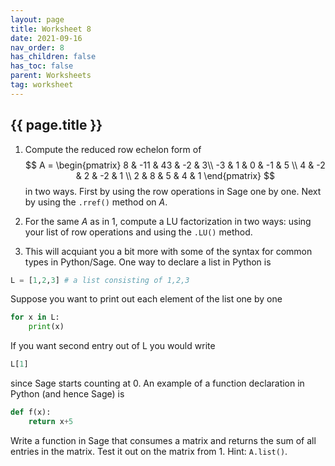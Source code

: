 ```yaml
---
layout: page
title: Worksheet 8
date: 2021-09-16
nav_order: 8
has_children: false
has_toc: false
parent: Worksheets
tag: worksheet
---
```


## {{ page.title }}

1. Compute the reduced row echelon form of 
$$
    A = 
    \begin{pmatrix}
        8 & -11 & 43 & -2 & 3\\
        -3 & 1 & 0 & -1 & 5 \\
        4 & -2 & 2 & -2 & 1 \\
        2 & 8 & 5 & 4 & 1
    \end{pmatrix}
$$
in two ways. First by using the row operations in Sage one by one. Next by using 
the `.rref()` method on $A$. 

2. For the same $A$ as in 1, compute a LU factorization in two ways: using your 
list of row operations and using the `.LU()` method. 

3. This will acquiant you a bit more with some of the syntax for common types 
in Python/Sage. One way to declare a list in Python is 
```python
L = [1,2,3] # a list consisting of 1,2,3
```
Suppose you want to print out each element of the list one by one
```python
for x in L:
    print(x)
```
If you want second entry out of L you would write 
```python
L[1]
```
since Sage starts counting at 0. An example of a function declaration in Python (and hence Sage) is 
```python
def f(x):
    return x+5
```
Write a function in Sage that consumes a matrix and returns the sum of all entries in 
the matrix. Test it out on the matrix from 1. Hint: `A.list()`.